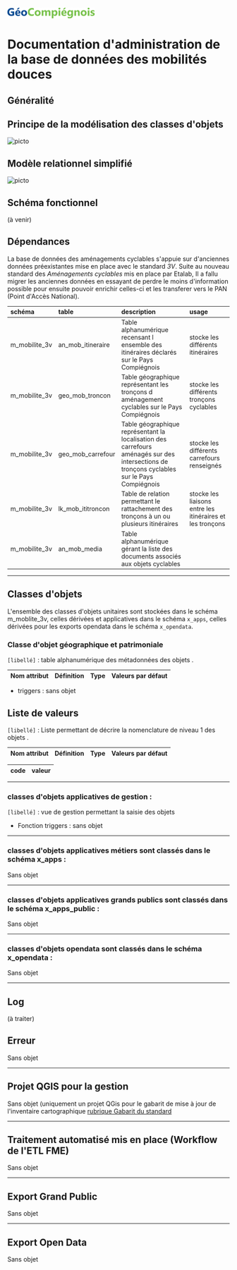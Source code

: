 ![picto](https://github.com/sigagglocompiegne/orga_gest_igeo/blob/master/doc/img/geocompiegnois_2020_reduit_v2.png)

# Documentation d'administration de la base de données des mobilités douces #

## Généralité
 

## Principe de la modélisation des classes d'objets

![picto](.png)

## Modèle relationnel simplifié

![picto](.png)

## Schéma fonctionnel

(à venir)


## Dépendances

La base de données des aménagements cyclables s'appuie sur d'anciennes données préexistantes mise en place avec le standard *3V*. Suite au nouveau standard des *Aménagements cyclables* mis en place par Etalab, Il a fallu migrer les anciennes données en essayant de perdre le moins d'information possible pour ensuite pouvoir enrichir celles-ci et les transferer vers le PAN (Point d'Accès National).

|schéma | table | description | usage |
|:---|:---|:---|:---|   
|m_mobilite_3v| an_mob_itineraire| Table alphanumérique recensant l ensemble des itinéraires déclarés sur le Pays Compiégnois| stocke les différents itinéraires| |
|m_mobilite_3v| geo_mob_troncon| Table géographique représentant les tronçons d aménagement cyclables sur le Pays Compiégnois| stocke les différents tronçons cyclables| |
|m_mobilite_3v| geo_mob_carrefour| Table géographique représentant la localisation des carrefours aménagés sur des intersections de tronçons cyclables sur le Pays Compiégnois| stocke les différents carrefours renseignés| |
|m_mobilite_3v| lk_mob_ititroncon| Table de relation permettant le rattachement des tronçons à un ou plusieurs itinéraires| stocke les liaisons entre les itinéraires et les tronçons| |
|m_mobilite_3v| an_mob_media| Table alphanumérique gérant la liste des documents associés aux objets cyclables| |

---

## Classes d'objets

L'ensemble des classes d'objets unitaires sont stockées dans le schéma m_moblite_3v, celles dérivées et applicatives dans le schéma `x_apps`, celles dérivées pour les exports opendata dans le schéma `x_opendata`.

### Classe d'objet géographique et patrimoniale

`[libellé]` : table alphanumérique des métadonnées des objets .

|Nom attribut | Définition | Type  | Valeurs par défaut |
|:---|:---|:---|:---|  


* triggers : sans objet





## Liste de valeurs

`[libellé]` : Liste permettant de décrire la nomenclature de niveau 1 des objets .

|Nom attribut | Définition | Type  | Valeurs par défaut |
|:---|:---|:---|:---|    


|code | valeur |
|:---|:---| 



---


### classes d'objets applicatives de gestion :

`[libellé]` : vue de gestion permettant la saisie des objets 

* Fonction triggers : sans objet


---

### classes d'objets applicatives métiers sont classés dans le schéma x_apps :
 
Sans objet

---


### classes d'objets applicatives grands publics sont classés dans le schéma x_apps_public :

Sans objet

---

### classes d'objets opendata sont classés dans le schéma x_opendata :

Sans objet

---

## Log

(à traiter)

## Erreur

Sans objet

---

## Projet QGIS pour la gestion

Sans objet (uniquement un projet QGis pour le gabarit de mise à jour de l'inventaire cartographique [rubrique Gabarit du standard](https://github.com/sigagglocompiegne/espace_vert/blob/master/gabarit/livrables.md)

---

## Traitement automatisé mis en place (Workflow de l'ETL FME)

Sans objet

---

## Export Grand Public

Sans objet

---

## Export Open Data

Sans objet







